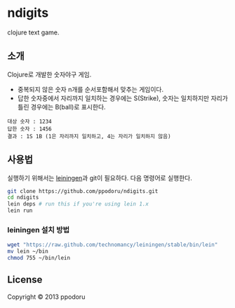 # ndigits

clojure text game.

## 소개

Clojure로 개발한 숫자야구 게임.

* 중복되지 않은 숫자 n개를 순서포함해서 맞추는 게임이다.
* 답한 숫자중에서 자리까지 일치하는 경우에는 S(Strike), 숫자는 일치하지만 자리가 틀린 경우에는 B(ball)로 표시한다.

```
대상 숫자 : 1234
답한 숫자 : 1456
결과 : 1S 1B (1은 자리까지 일치하고, 4는 자리가 일치하지 않음)
```

## 사용법

실행하기 위해서는 [leiningen](https://github.com/technomancy/leiningen)과 git이 필요하다.
다음 명령어로 실행한다.

```bash
git clone https://github.com/ppodoru/ndigits.git
cd ndigits
lein deps # run this if you're using lein 1.x
lein run
```

### leiningen 설치 방법
```bash
wget "https://raw.github.com/technomancy/leiningen/stable/bin/lein"
mv lein ~/bin
chmod 755 ~/bin/lein
```

## License

Copyright © 2013 ppodoru
